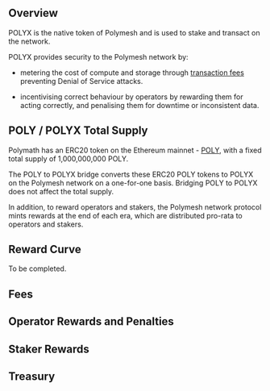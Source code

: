 ## Overview

POLYX is the native token of Polymesh and is used to stake and transact on the network.

POLYX provides security to the Polymesh network by:

- metering the cost of compute and storage through [transaction fees](./fees.md) preventing Denial of Service attacks.

- incentivising correct behaviour by operators by rewarding them for acting correctly, and penalising them for downtime or inconsistent data.

## POLY / POLYX Total Supply

Polymath has an ERC20 token on the Ethereum mainnet - [POLY](https://etherscan.io/token/0x9992ec3cf6a55b00978cddf2b27bc6882d88d1ec), with a fixed total supply of 1,000,000,000 POLY.

The POLY to POLYX bridge converts these ERC20 POLY tokens to POLYX on the Polymesh network on a one-for-one basis. Bridging POLY to POLYX does not affect the total supply.

In addition, to reward operators and stakers, the Polymesh network protocol mints rewards at the end of each era, which are distributed pro-rata to operators and stakers.

## Reward Curve

To be completed.

## Fees

## Operator Rewards and Penalties

## Staker Rewards

## Treasury
